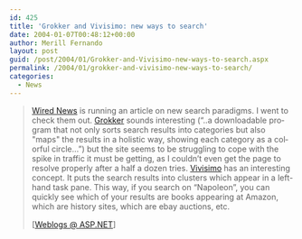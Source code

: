 ```yaml
---
id: 425
title: 'Grokker and Vivisimo: new ways to search'
date: 2004-01-07T00:48:12+00:00
author: Merill Fernando
layout: post
guid: /post/2004/01/Grokker-and-Vivisimo-new-ways-to-search.aspx
permalink: /2004/01/grokker-and-vivisimo-new-ways-to-search/
categories:
  - News
---
```

<body xmlns="http://www.w3.org/1999/xhtml">
    <div class="Section1">
        <blockquote style='margin-top:5.0pt;margin-bottom:5.0pt'> 
        <p class="MsoNormal" style='mso-margin-top-alt:5.0pt;margin-right:0in;margin-bottom: 5.0pt;margin-left:0in'>
            <span style=''><a href="http://www.wired.com/news/technology/0,1282,61783,00.html" title="http://www.wired.com/news/technology/0,1282,61783,00.html">Wired
            News</a> is running an article on new search paradigms. I went to check them out. <a href="http://www.groxis.com/service/grok" title="http://www.groxis.com/service/grok">Grokker</a> sounds
            interesting (&ldquo;..</span><span lang="EN">a downloadable program that not only
            sorts search results into categories but also "maps" the results in a holistic way,
            showing each category as a colorful circle&hellip;&rdquo;)</span> but the site seems
            to be struggling to cope with the spike in traffic it must be getting, as I couldn&rsquo;t
            even get the page to resolve properly after a half a dozen tries. <a href="http://www.vivisimo.com/" title="http://www.vivisimo.com/">Vivisimo</a> has
            an interesting concept. It puts the search results into clusters which appear in a
            left-hand task pane. This way, if you search on &ldquo;Napoleon&rdquo;, you can quickly
            see which of your results are books appearing at Amazon, which are history sites,
            which are ebay auctions, etc.
        </p>
        <p class="MsoNormal">
            <img border="0" width="1" height="1" id="_x0000_i1025" src="http://weblogs.asp.net/cameronreilly/aggbug/47794.aspx" />
            <br />
            [<a href="http://weblogs.asp.net/cameronreilly/archive/2004/01/05/47794.aspx">Weblogs
            @ ASP.NET</a>]
        </p>
        </blockquote>
    </div>
</body>